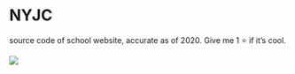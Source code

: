 # NYJC
source code of school website, accurate as of 2020. Give me 1 ⭐ if it’s cool.

<p align="left">
  <img src="https://nanyangjc.moe.edu.sg/qql/slot/u561/style/top/logo.png" />
</p>
